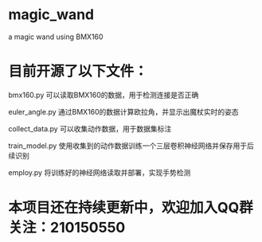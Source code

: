 # magic_wand
a magic wand using BMX160

# 目前开源了以下文件：
bmx160.py 可以读取BMX160的数据，用于检测连接是否正确

euler_angle.py 通过BMX160的数据计算欧拉角，并显示出魔杖实时的姿态

collect_data.py 可以收集动作数据，用于数据集标注

train_model.py 使用收集到的动作数据训练一个三层卷积神经网络并保存用于后续识别

employ.py 将训练好的神经网络读取并部署，实现手势检测

# 本项目还在持续更新中，欢迎加入QQ群关注：210150550